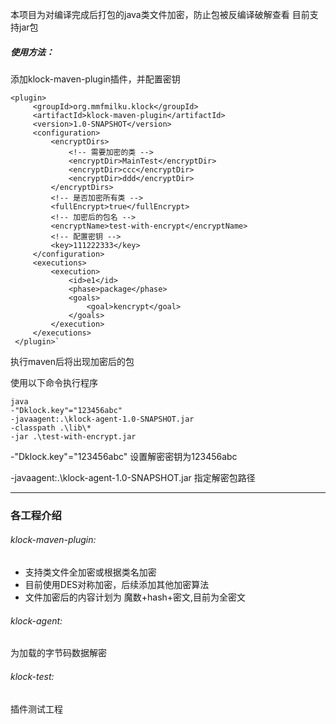 本项目为对编译完成后打包的java类文件加密，防止包被反编译破解查看
目前支持jar包

##### 使用方法：
添加klock-maven-plugin插件，并配置密钥
```
<plugin>
     <groupId>org.mmfmilku.klock</groupId>
     <artifactId>klock-maven-plugin</artifactId>
     <version>1.0-SNAPSHOT</version>
     <configuration>
         <encryptDirs>
             <!-- 需要加密的类 -->
             <encryptDir>MainTest</encryptDir>
             <encryptDir>ccc</encryptDir>
             <encryptDir>ddd</encryptDir>
         </encryptDirs>
         <!-- 是否加密所有类 -->
         <fullEncrypt>true</fullEncrypt>
         <!-- 加密后的包名 -->
         <encryptName>test-with-encrypt</encryptName>
         <!-- 配置密钥 -->
         <key>111222333</key>
     </configuration>
     <executions>
         <execution>
             <id>e1</id>
             <phase>package</phase>
             <goals>
                 <goal>kencrypt</goal>
             </goals>
         </execution>
     </executions>
 </plugin>`
```
执行maven后将出现加密后的包

使用以下命令执行程序
```
java 
-"Dklock.key"="123456abc" 
-javaagent:.\klock-agent-1.0-SNAPSHOT.jar 
-classpath .\lib\*
-jar .\test-with-encrypt.jar 
```
-"Dklock.key"="123456abc" 设置解密密钥为123456abc

-javaagent:.\klock-agent-1.0-SNAPSHOT.jar 指定解密包路径


---
### 各工程介绍
###### klock-maven-plugin: 
- 支持类文件全加密或根据类名加密
- 目前使用DES对称加密，后续添加其他加密算法
- 文件加密后的内容计划为 魔数+hash+密文,目前为全密文

###### klock-agent:
为加载的字节码数据解密

###### klock-test: 
插件测试工程
